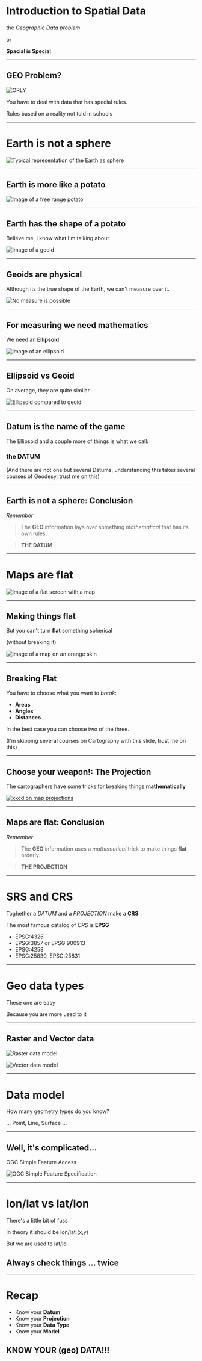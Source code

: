 # Introduction to Spatial Data

the *Geographic Data problem*

or

**Spacial is Special**

---

## GEO Problem?

![ORLY](img/orly.jpg)

You have to deal with data that has special rules.

Rules based on a reality not told in schools

---

# Earth is not a sphere

![Typical representation of the Earth as sphere](img/sphere.jpg)

---

## Earth is more like a potato


![Image of a free range potato](img/potato.jpg)

---

## Earth has the shape of a potato

Believe me, I know what I'm talking about

![Image of a geoid](img/geoide.jpg)

---


## Geoids are physical

Although its the true shape of the Earth, we can't measure over it.

![No measure is possible](img/nomeasure.jpg)

---

## For measuring we need mathematics

We need an **Ellipsoid**

![Image of an ellipsoid](img/ellipsoid.jpg)

---

## Ellipsoid vs Geoid

On average, they are quite similar

![Ellipsoid compared to geoid](img/ellip_vs_geoid.jpg)

---

## Datum is the name of the game 

The Ellipsoid and a couple more of things is what we call:

### the **DATUM**

(And there are not one but several Datums, understanding this takes several courses of Geodesy, trust me on this)

---

## Earth is not a sphere: Conclusion

*Remember*

> The **GEO** information lays over something *mathematical* that has its own rules.

> **THE DATUM**


---

# Maps are flat

![Image of a flat screen with a map](img/flat_screen.jpg)

---


## Making things flat

But you can't turn **flat** something spherical

(without breaking it)

![Image of a map on an orange skin](img/orange_map.jpg)

---

## Breaking Flat

You have to choose what you want to *break*:

* **Areas**
* **Angles**
* **Distances**

In the best case you can choose two of the three.

(I'm skipping several courses on Cartography with this slide, trust me on this)

---

## Choose your weapon!: The Projection

The cartographers have some tricks for breaking things **mathematically**

[![xkcd on map projections](img/map_projections.jpg)](https://xkcd.com/977/)

---

## Maps are flat: Conclusion

*Remember*

> The **GEO** information uses a *mathematical* trick to make things **flat** orderly.

> **THE PROJECTION**


___

# SRS and CRS

Toghether a *DATUM* and a *PROJECTION* make a **CRS**

The most famous catalog of *CRS* is **EPSG**

* EPSG:4326
* EPSG:3857 or EPSG:900913
* EPSG:4258
* EPSG:25830, EPSG:25831

---

# Geo data types

These one are easy

Because you are more used to it

---

## Raster and Vector data

![Raster data model](img/raster_data.jpg)

![Vector data model](img/vector_data.jpg)

---

# Data model

How many geometry types do you know?

... Point, Line, Surface ...

---

## Well, it's complicated...

OGC Simple Feature Access 

![OGC Simple Feature Specification](img/ogc_sfs.jpg)

---

# lon/lat vs lat/lon

There's a little bit of fuss

In theory it should be lon/lat (x,y)

But we are used to lat/lo

## Always check things ... twice

---

# Recap

* Know your **Datum**
* Know your **Projection**
* Know your **Data Type**
* Know your **Model**

## KNOW YOUR (geo) DATA!!!
